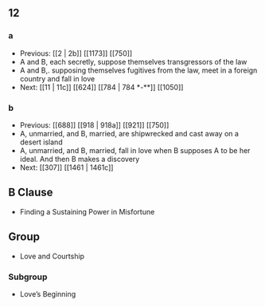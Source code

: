 ## 12
### a
- Previous: [[2 | 2b]] [[1173]] [[750]] 
- A and B, each secretly, suppose themselves transgressors of the law
- A and B,. supposing themselves fugitives from the law, meet in a foreign country and fall in love
- Next: [[11 | 11c]] [[624]] [[784 | 784 *-**]] [[1050]] 

### b
- Previous: [[688]] [[918 | 918a]] [[921]] [[750]] 
- A, unmarried, and B, married, are shipwrecked and cast away on a desert island
- A, unmarried, and B, married, fall in love when B supposes A to be her ideal. And then B makes a discovery
- Next: [[307]] [[1461 | 1461c]] 

## B Clause
- Finding a Sustaining Power in Misfortune

## Group
- Love and Courtship

### Subgroup
- Love’s Beginning

